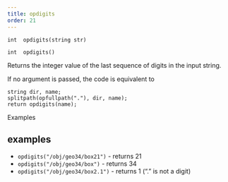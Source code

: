 ```yaml
---
title: opdigits
order: 21
---
```

`int  opdigits(string str)`

`int  opdigits()`

Returns the integer value of the last sequence of digits in the input string.

If no argument is passed, the code is equivalent to

```vex
string dir, name;
splitpath(opfullpath("."), dir, name);
return opdigits(name);

```

Examples

## examples

- `opdigits("/obj/geo34/box21")` - returns 21
- `opdigits("/obj/geo34/box")` - returns 34
- `opdigits("/obj/geo34/box2.1")` - returns 1 (“.” is not a digit)
